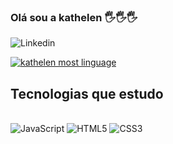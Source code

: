 
### Olá sou a kathelen  🖐️🖐️🖐️

![Linkedin](https://img.shields.io/badge/LinkedIn-0077B5?style=for-the-badge&logo=linkedin&logoColor=)

[![kathelen most linguage](https://github-readme-stats.vercel.app/api/top-langs/?username=kathelensantos&layout=donut)](https://github.com/kathelensantos/github-readme-stats)

## Tecnologias que  estudo

<div stule ="display: inline_block"><br/>
<div style="display: inline-block; text-align: center;">
  <img alt="JavaScript" src="https://img.shields.io/badge/JavaScript-F7DF1E?style=for-the-badge&logo=javascript&logoColor=black" />
 <img alt="HTML5" src="https://img.shields.io/badge/HTML5-E34F26?style=for-the-badge&logo=html5&logoColor=white" />
  <img alt="CSS3" src="https://img.shields.io/badge/CSS3-1572B6?style=for-the-badge&logo=css3&logoColor=white" />
</div>

</div>
